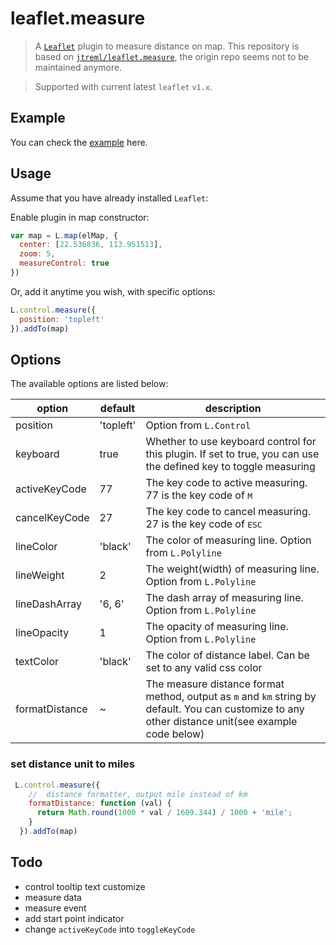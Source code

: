 # leaflet.measure

> A [`Leaflet`](https://github.com/Leaflet/Leaflet) plugin to measure distance on map. This repository is based on [`jtreml/leaflet.measure`](https://github.com/jtreml/leaflet.measure), the origin repo seems not to be maintained anymore.

> Supported with current latest `leaflet` `v1.x`.

## Example

You can check the [example](http://aprilandjan.github.com/leaflet.measure/example.html) here.

## Usage

Assume that you have already installed `Leaflet`:

Enable plugin in map constructor:

```javascript
var map = L.map(elMap, {
  center: [22.536836, 113.951513],
  zoom: 5,
  measureControl: true
})
```

Or, add it anytime you wish, with specific options:

```javascript
L.control.measure({
  position: 'topleft'
}).addTo(map)
```

## Options

The available options are listed below:

| option | default | description |
| ------| ------ | ------ |
| position | 'topleft' | Option from `L.Control` |
| keyboard | true | Whether to use keyboard control for this plugin. If set to true, you can use the defined key to toggle measuring |
| activeKeyCode | 77 | The key code to active measuring. 77 is the key code of <kbd>M</kbd> |
| cancelKeyCode | 27 | The key code to cancel measuring. 27 is the key code of <kbd>ESC</kdb> |
| lineColor | 'black' | The color of measuring line. Option from `L.Polyline` |
| lineWeight | 2 | The weight(width) of measuring line. Option from `L.Polyline` |
| lineDashArray | '6, 6' | The dash array of measuring line. Option from `L.Polyline` |
| lineOpacity | 1 | The opacity of measuring line. Option from `L.Polyline` |
| textColor | 'black' | The color of distance label. Can be set to any valid css color |
| formatDistance | ~ | The measure distance format method, output as `m` and `km` string by default. You can customize to any other distance unit(see example code below) |

### set distance unit to miles

```javascript
 L.control.measure({
    //  distance formatter, output mile instead of km
    formatDistance: function (val) {
      return Math.round(1000 * val / 1609.344) / 1000 + 'mile';
    }
  }).addTo(map)
```

## Todo
- control tooltip text customize
- measure data
- measure event
- add start point indicator
- change `activeKeyCode` into `toggleKeyCode`
